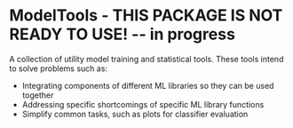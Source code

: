 # ModelTools - THIS PACKAGE IS NOT READY TO USE! -- in progress
A collection of utility model training and statistical tools. These tools intend to solve problems such as:
* Integrating components of different ML libraries so they can be used together
* Addressing specific shortcomings of specific ML library functions
* Simplify common tasks, such as plots for classifier evaluation